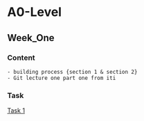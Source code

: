 # A0-Level

## Week_One

### Content

~~~
- building process {section 1 & section 2}
- Git lecture one part one from iti
~~~


### Task

[Task 1](https://drive.google.com/drive/folders/1FeyTRh-iN0aWX4npFXXKV14wxAWd6cRe)

